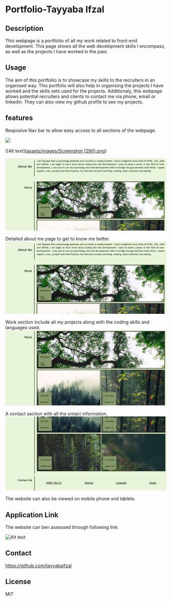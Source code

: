 # Portfolio-Tayyaba Ifzal

## Description
This webpage is a portfoilio of all my work related to front-end development. This page shows all the web development skills I encompass, as well as the projects I have worked in the past.

## Usage
The aim of this portfoilio is to showcase my skills to the recruiters in an organised way. This portfolio will also help in organising the projects I have worked and the skills sets used for the projects. Additionaly, this webpage allows potential recruiters and clients to contact me via phone, email or linkedin. They can also view my github profile to see my projects.

## features
Resposive Nav bar to allow easy access to all sections of the webpage.


<img src="/portfolio-tayyaba/assets/images/screenshot_(290).png">

![Alt text]([assets/images/Screenshot (290).png](https://github.com/tayyabaifzal/Portfolio-Tayyaba/blob/72e6fe448089e988a7655f75485b6979f0c8731c/assets/images/Screenshot%20(290).png))

![Alt text](assets/images/Screenshot-(291).png)


Detailed about me page to get to know me better.
![Alt text](assets/images/Screenshot-(291).png)



Work section include all my projects along with the coding skills and languages used.
![Alt text](assets/images/Screenshot-(292).png)



A contact section with all the ontact information.
![Alt text](assets/images/Screenshot-(294).png)


The website can also be viewed on mobile phone snd tablets. 

## Application Link
The website can ben assessed through following link:



![Alt text](assets/images/Screenshot-(290).png)


## Contact
https://github.com/tayyabaifzal

## License
MIT
